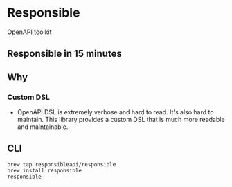 # Responsible

OpenAPI toolkit

## Responsible in 15 minutes

## Why

### Custom DSL

- OpenAPI DSL is extremely verbose and hard to read. It's also hard to maintain. This library provides a custom DSL that
  is much more readable and maintainable.

## CLI

```shell
brew tap responsibleapi/responsible
brew install responsible
responsible 
```
